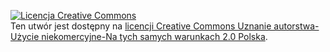<a rel="license" href="http://creativecommons.org/licenses/by-nc-sa/2.0/pl/"><img alt="Licencja Creative Commons" style="border-width:0" src="https://i.creativecommons.org/l/by-nc-sa/2.0/pl/88x31.png" /></a><br />Ten utwór jest dostępny na <a rel="license" href="http://creativecommons.org/licenses/by-nc-sa/2.0/pl/">licencji Creative Commons Uznanie autorstwa-Użycie niekomercyjne-Na tych samych warunkach 2.0 Polska</a>.
